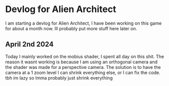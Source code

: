 # Devlog for Alien Architect #

I am starting a devlog for Alien Architect, I have been working on this game for about a month now. Ill probably put more stuff here later on.

## April 2nd 2024 ##

Today I mainly worked on the mobius shader, I spent all day on this shit. The reason it wasnt working is because I am using an orthogonal camera and the shader was made for a perspective camera. The solution is to have the camera at a 1 zoom level I can shrink everything else, or I can fix the code. tbh im lazy so Imma probably just shrink everything






